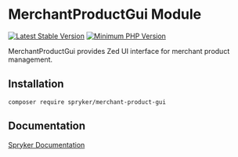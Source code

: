# MerchantProductGui Module
[![Latest Stable Version](https://poser.pugx.org/spryker/merchant-product-gui/v/stable.svg)](https://packagist.org/packages/spryker/merchant-product-gui)
[![Minimum PHP Version](https://img.shields.io/badge/php-%3E%3D%208.0-8892BF.svg)](https://php.net/)

MerchantProductGui provides Zed UI interface for merchant product management.

## Installation

```
composer require spryker/merchant-product-gui
```

## Documentation

[Spryker Documentation](https://docs.spryker.com)
